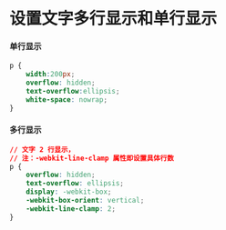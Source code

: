 # 设置文字多行显示和单行显示

#### 单行显示

```css
p {
    width:200px;
    overflow: hidden;
    text-overflow:ellipsis;
    white-space: nowrap;
}
```

#### 多行显示

```css
// 文字 2 行显示，
// 注：-webkit-line-clamp 属性即设置具体行数
p {
    overflow: hidden;
    text-overflow: ellipsis;
    display: -webkit-box;
    -webkit-box-orient: vertical;
    -webkit-line-clamp: 2;
}
```
